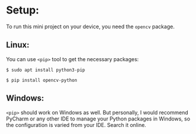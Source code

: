 # Setup:
To run this mini project on your device, you need the `opencv` package.

## Linux:
You can use `<pip>` tool to get the necessary packages:

  `$ sudo apt install python3-pip`
  
  `$ pip install opencv-python`

## Windows:
`<pip>` should work on Windows as well. But personally, I would recommend PyCharm or any other IDE to manage your Python packages in Windows, so the configuration is varied from your IDE. Search it online.


